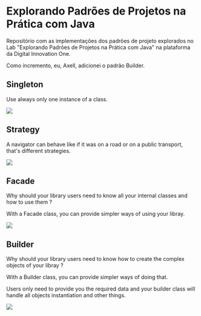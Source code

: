 # Explorando Padrões de Projetos na Prática com Java

Repositório com as implementações dos padrões de projeto explorados no Lab "Explorando Padrões de Projetos na Prática com Java" na plataforma da Digital Innovation One.

Como incremento, eu, Axell, adicionei o padrão Builder.

## Singleton

Use always only one instance of a class.

![](https://refactoring.guru/images/patterns/content/singleton/singleton-3x.png)

## Strategy

A navigator can behave like if it was on a road or on a public transport, that's different strategies.

![](https://refactoring.guru/images/patterns/diagrams/strategy/solution.png)

## Facade

Why should your library users need to know all your internal classes and how to use them ?

With a Facade class, you can provide simpler ways of using your libray.

![](https://refactoring.guru/images/patterns/diagrams/facade/example.png)

## Builder

Why should your library users need to know how to create the complex objects of your libray ?

With a Builder class, you can provide simpler ways of doing that.

Users only need to provide you the required data and your builder class will handle all objects instantiation and other things.

![](https://refactoring.guru/images/patterns/diagrams/builder/problem1.png?id=11e715c5c97811f848c4)
